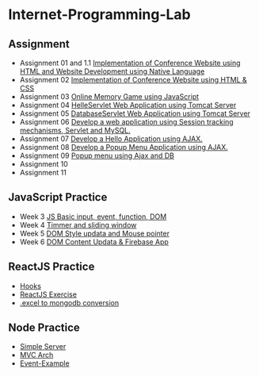 # Internet-Programming-Lab

## Assignment
- Assignment 01 and 1.1 [Implementation of Conference Website using HTML and Website Development using Native Language](https://github.com/KKBUGHUNTER/Internet-Programming-Lab/tree/main/Assignment-01)
- Assignment 02 [Implementation of Conference Website using HTML & CSS  ](https://github.com/KKBUGHUNTER/Internet-Programming-Lab/tree/main/Assignment-02)
- Assignment 03 [Online Memory Game using JavaScript](https://github.com/KKBUGHUNTER/Internet-Programming-Lab/tree/main/Assignment-03)
- Assignment 04 [HelleServlet Web Application using Tomcat Server](https://github.com/KKBUGHUNTER/Internet-Programming-Lab/tree/main/Assignment-04)
- Assignment 05 [DatabaseServlet Web Application using Tomcat Server](https://github.com/KKBUGHUNTER/Internet-Programming-Lab/tree/main/Assignment-05)
- Assignment 06 [Develop a web application using Session tracking mechanisms, Servlet and MySQL.](https://github.com/KKBUGHUNTER/Internet-Programming-Lab/tree/main/Assignment-06)
- Assignment 07 [Develop a Hello Application using AJAX.](https://github.com/KKBUGHUNTER/Internet-Programming-Lab/tree/main/Assignment-07)
- Assignment 08 [Develop a Popup Menu Application using AJAX.](https://github.com/KKBUGHUNTER/Internet-Programming-Lab/tree/main/Assignment-08)
- Assignment 09 [Popup menu using Ajax and DB ](https://github.com/KKBUGHUNTER/Internet-Programming-Lab/tree/main/Assignment-09)
- Assignment 10 [ ](https://github.com/KKBUGHUNTER/Internet-Programming-Lab/tree/main/Assignment-10)
- Assignment 11 [ ](https://github.com/KKBUGHUNTER/Internet-Programming-Lab/tree/main/Assignment-11)

## JavaScript Practice
- Week 3 [JS Basic input, event, function, DOM](https://github.com/KKBUGHUNTER/Internet-Programming-Lab/tree/main/JavaScript_Practice/week3)
- Week 4 [Timmer and sliding window](https://github.com/KKBUGHUNTER/Internet-Programming-Lab/tree/main/JavaScript_Practice/week4)
- Week 5 [DOM Style updata and Mouse pointer](https://github.com/KKBUGHUNTER/Internet-Programming-Lab/tree/main/JavaScript_Practice/week5)
- Week 6 [DOM Content Updata & Firebase App](https://github.com/KKBUGHUNTER/Internet-Programming-Lab/tree/main/JavaScript_Practice/week6)
## ReactJS Practice
- [Hooks](https://github.com/KKBUGHUNTER/Internet-Programming-Lab/blob/main/React_Practice/Hooks)
- [ReactJS Exercise](https://github.com/KKBUGHUNTER/Internet-Programming-Lab/blob/main/React_Practice/frontend)
- [.excel to mongodb conversion](https://github.com/KKBUGHUNTER/Internet-Programming-Lab/blob/main/React_Practice/e2j)
## Node Practice
- [Simple Server](https://github.com/KKBUGHUNTER/Internet-Programming-Lab/blob/main/Node_Practice/Server/)
- [MVC Arch](https://github.com/KKBUGHUNTER/Internet-Programming-Lab/tree/main/Node_Practice/MVC-app)
- [Event-Example](https://github.com/KKBUGHUNTER/Internet-Programming-Lab/blob/main/Node_Practice/Event/)